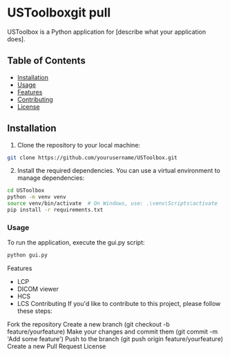 # USToolboxgit pull
USToolbox is a Python application for [describe what your application does].

## Table of Contents

- [Installation](#installation)
- [Usage](#usage)
- [Features](#features)
- [Contributing](#contributing)
- [License](#license)

## Installation

1. Clone the repository to your local machine:

```bash
git clone https://github.com/yourusername/USToolbox.git
```
2. Install the required dependencies. You can use a virtual environment to manage dependencies:

```bash
cd USToolbox
python -m venv venv
source venv/bin/activate  # On Windows, use: .\venv\Scripts\activate
pip install -r requirements.txt
```
### Usage
To run the application, execute the gui.py script:

```bash
python gui.py
```

Features
- LCP
- DICOM viewer
- HCS
- LCS
Contributing
If you'd like to contribute to this project, please follow these steps:

Fork the repository
Create a new branch (git checkout -b feature/yourfeature)
Make your changes and commit them (git commit -m 'Add some feature')
Push to the branch (git push origin feature/yourfeature)
Create a new Pull Request
License








